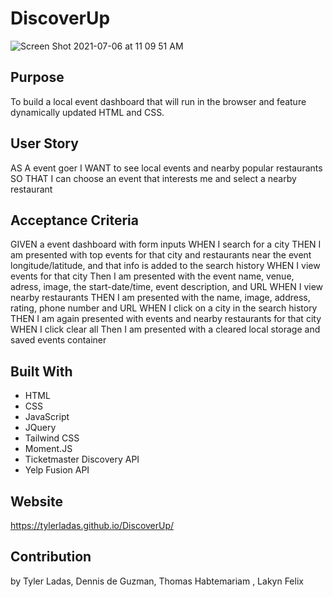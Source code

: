 # DiscoverUp

![Screen Shot 2021-07-06 at 11 09 51 AM](https://user-images.githubusercontent.com/78171259/124624629-0b64c900-de4b-11eb-8752-3794b4669712.png)


## Purpose
To build a local event dashboard that will run in the browser and feature dynamically updated HTML and CSS.

## User Story
AS A event goer
I WANT to see local events and nearby popular restaurants
SO THAT I can choose an event that interests me and select a nearby restaurant

## Acceptance Criteria
GIVEN a event dashboard with form inputs
WHEN I search for a city
THEN I am presented with top events for that city and restaurants near the event longitude/latitude, and that info is added to the search history
WHEN I view events for that city
Then I am presented with the event name, venue, adress, image, the start-date/time, event description, and URL
WHEN I view nearby restaurants
THEN I am presented with the name, image, address, rating, phone number and URL 
WHEN I click on a city in the search history
THEN I am again presented with events and nearby restaurants for that city
WHEN I click clear all
Then I am presented with a cleared local storage and saved events container

## Built With
* HTML
* CSS
* JavaScript
* JQuery
* Tailwind CSS
* Moment.JS
* Ticketmaster Discovery API
* Yelp Fusion API

## Website
https://tylerladas.github.io/DiscoverUp/

## Contribution
by Tyler Ladas, Dennis de Guzman, Thomas Habtemariam , Lakyn Felix




